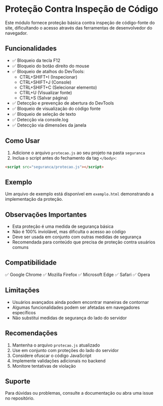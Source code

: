 # Proteção Contra Inspeção de Código

Este módulo fornece proteção básica contra inspeção de código-fonte do site, dificultando o acesso através das ferramentas de desenvolvedor do navegador.

## Funcionalidades

- ✅ Bloqueio da tecla F12
- ✅ Bloqueio do botão direito do mouse
- ✅ Bloqueio de atalhos do DevTools:
  - CTRL+SHIFT+I (Inspecionar)
  - CTRL+SHIFT+J (Console)
  - CTRL+SHIFT+C (Selecionar elemento)
  - CTRL+U (Visualizar fonte)
  - CTRL+S (Salvar página)
- ✅ Detecção e prevenção de abertura do DevTools
- ✅ Bloqueio de visualização do código fonte
- ✅ Bloqueio de seleção de texto
- ✅ Detecção via console.log
- ✅ Detecção via dimensões da janela

## Como Usar

1. Adicione o arquivo `protecao.js` ao seu projeto na pasta `seguranca`
2. Inclua o script antes do fechamento da tag `</body>`:

```html
<script src="seguranca/protecao.js"></script>
```

## Exemplo

Um arquivo de exemplo está disponível em `exemplo.html` demonstrando a implementação da proteção.

## Observações Importantes

- Esta proteção é uma medida de segurança básica
- Não é 100% inviolável, mas dificulta o acesso ao código
- Deve ser usada em conjunto com outras medidas de segurança
- Recomendada para conteúdo que precisa de proteção contra usuários comuns

## Compatibilidade

✅ Google Chrome
✅ Mozilla Firefox
✅ Microsoft Edge
✅ Safari
✅ Opera

## Limitações

- Usuários avançados ainda podem encontrar maneiras de contornar
- Algumas funcionalidades podem ser afetadas em navegadores específicos
- Não substitui medidas de segurança do lado do servidor

## Recomendações

1. Mantenha o arquivo `protecao.js` atualizado
2. Use em conjunto com proteções do lado do servidor
3. Considere ofuscar o código JavaScript
4. Implemente validações adicionais no backend
5. Monitore tentativas de violação

## Suporte

Para dúvidas ou problemas, consulte a documentação ou abra uma issue no repositório.
